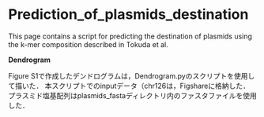 # Prediction_of_plasmids_destination

This page contains a script for predicting the destination of plasmids using the k-mer composition described in Tokuda et al.

**Dendrogram**

Figure S1で作成したデンドログラムは，Dendrogram.pyのスクリプトを使用して描いた．
本スクリプトでのinputデータ（chr126は，Figshareに格納した．
プラスミド塩基配列はplasmids_fastaディレクトリ内のファスタファイルを使用した．


